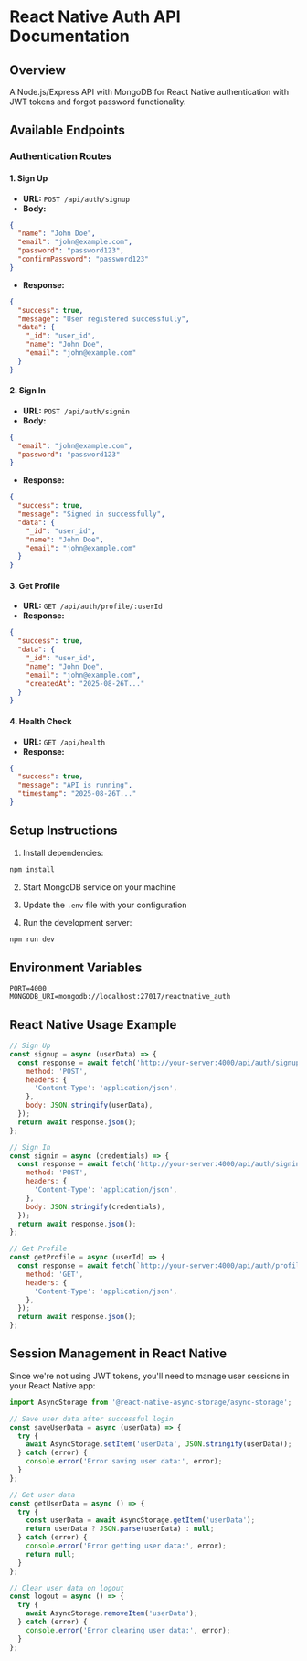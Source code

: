 # React Native Auth API Documentation

## Overview
A Node.js/Express API with MongoDB for React Native authentication with JWT tokens and forgot password functionality.

## Available Endpoints

### Authentication Routes

#### 1. Sign Up
- **URL:** `POST /api/auth/signup`
- **Body:**
```json
{
  "name": "John Doe",
  "email": "john@example.com",
  "password": "password123",
  "confirmPassword": "password123"
}
```
- **Response:**
```json
{
  "success": true,
  "message": "User registered successfully",
  "data": {
    "_id": "user_id",
    "name": "John Doe",
    "email": "john@example.com"
  }
}
```

#### 2. Sign In
- **URL:** `POST /api/auth/signin`
- **Body:**
```json
{
  "email": "john@example.com",
  "password": "password123"
}
```
- **Response:**
```json
{
  "success": true,
  "message": "Signed in successfully",
  "data": {
    "_id": "user_id",
    "name": "John Doe",
    "email": "john@example.com"
  }
}
```

#### 3. Get Profile
- **URL:** `GET /api/auth/profile/:userId`
- **Response:**
```json
{
  "success": true,
  "data": {
    "_id": "user_id",
    "name": "John Doe",
    "email": "john@example.com",
    "createdAt": "2025-08-26T..."
  }
}
```

#### 4. Health Check
- **URL:** `GET /api/health`
- **Response:**
```json
{
  "success": true,
  "message": "API is running",
  "timestamp": "2025-08-26T..."
}
```

## Setup Instructions

1. Install dependencies:
```bash
npm install
```

2. Start MongoDB service on your machine

3. Update the `.env` file with your configuration

4. Run the development server:
```bash
npm run dev
```

## Environment Variables

```env
PORT=4000
MONGODB_URI=mongodb://localhost:27017/reactnative_auth
```

## React Native Usage Example

```javascript
// Sign Up
const signup = async (userData) => {
  const response = await fetch('http://your-server:4000/api/auth/signup', {
    method: 'POST',
    headers: {
      'Content-Type': 'application/json',
    },
    body: JSON.stringify(userData),
  });
  return await response.json();
};

// Sign In
const signin = async (credentials) => {
  const response = await fetch('http://your-server:4000/api/auth/signin', {
    method: 'POST',
    headers: {
      'Content-Type': 'application/json',
    },
    body: JSON.stringify(credentials),
  });
  return await response.json();
};

// Get Profile
const getProfile = async (userId) => {
  const response = await fetch(`http://your-server:4000/api/auth/profile/${userId}`, {
    method: 'GET',
    headers: {
      'Content-Type': 'application/json',
    },
  });
  return await response.json();
};
```

## Session Management in React Native
Since we're not using JWT tokens, you'll need to manage user sessions in your React Native app:

```javascript
import AsyncStorage from '@react-native-async-storage/async-storage';

// Save user data after successful login
const saveUserData = async (userData) => {
  try {
    await AsyncStorage.setItem('userData', JSON.stringify(userData));
  } catch (error) {
    console.error('Error saving user data:', error);
  }
};

// Get user data
const getUserData = async () => {
  try {
    const userData = await AsyncStorage.getItem('userData');
    return userData ? JSON.parse(userData) : null;
  } catch (error) {
    console.error('Error getting user data:', error);
    return null;
  }
};

// Clear user data on logout
const logout = async () => {
  try {
    await AsyncStorage.removeItem('userData');
  } catch (error) {
    console.error('Error clearing user data:', error);
  }
};
```

